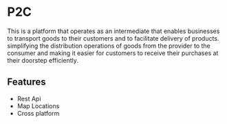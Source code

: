 
# P2C

This is a platform that operates as an intermediate that enables businesses to transport goods to their customers and to facilitate delivery of products. simplifying the distribution operations of goods from the provider to the consumer and making it easier for customers to receive their purchases at their doorstep efficiently.




## Features

- Rest Api
- Map Locations
- Cross platform

